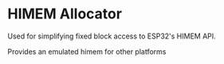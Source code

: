 # HIMEM Allocator

Used for simplifying fixed block access to ESP32's HIMEM API.

Provides an emulated himem for other platforms